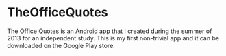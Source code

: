 TheOfficeQuotes
===============

The Office Quotes is an Android app that I created during the summer of 2013 for an independent study. This is my first non-trivial app and it can be downloaded on the Google Play store.
